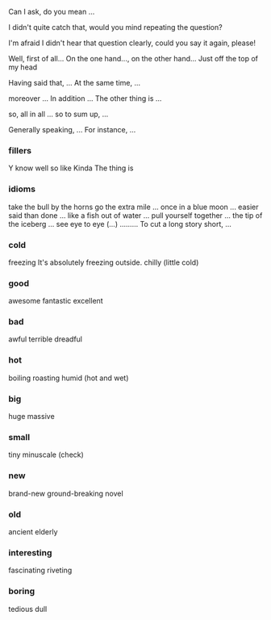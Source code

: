 Can I ask, do you mean ...

I didn't quite catch that, would you mind repeating the question?

I'm afraid I didn't hear that question clearly, could you say it again, please!

Well, first of all...
On the one hand..., on the other hand...
Just off the top of my head

Having said that, ...
At the same time, ...

moreover ...
In addition ... 
The other thing is ...

so, all in all ...
so to sum up, ...

Generally speaking, ...
For instance, ...

### fillers
Y know
well
so
like
Kinda
The thing is

### idioms
take the bull by the horns
go the extra mile
... once in a blue moon
... easier said than done
... like a fish out of water
... pull yourself together
... the tip of the iceberg
... see eye to eye (...)
......... To cut a long story short, ...

### cold
freezing
It's absolutely freezing outside.
chilly (little cold)

### good
awesome
fantastic
excellent

### bad
awful
terrible
dreadful

### hot
boiling
roasting
humid  (hot and wet)
### big
huge
massive
### small
tiny
minuscale (check)
### new
brand-new
ground-breaking
novel
### old
ancient
elderly
### interesting
fascinating
riveting
### boring
tedious
dull
